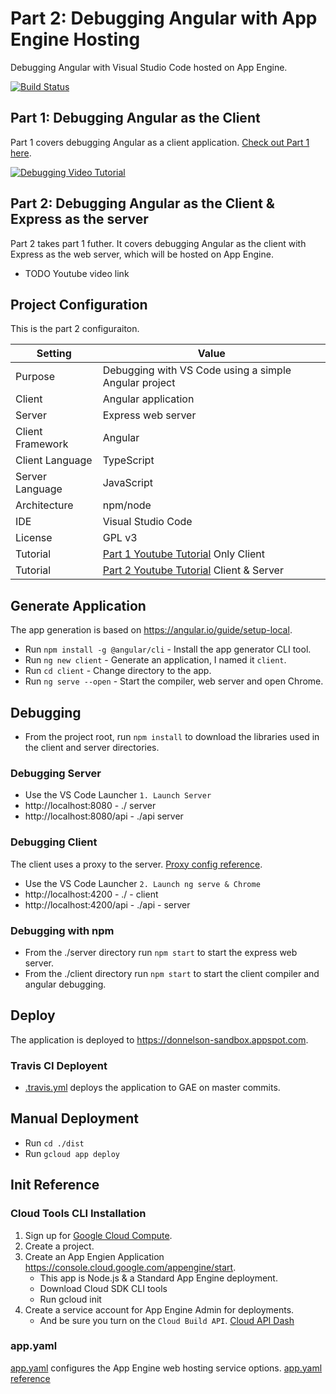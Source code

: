 # Part 2: Debugging Angular with App Engine Hosting
Debugging Angular with Visual Studio Code hosted on App Engine.


[![Build Status](https://travis-ci.org/branflake2267/debugging-angular-appengine.svg?branch=master)](https://travis-ci.org/branflake2267/debugging-angular-appengine)


## Part 1: Debugging Angular as the Client
Part 1 covers debugging Angular as a client application. [Check out Part 1 here](https://github.com/branflake2267/debugging-angular).

[![Debugging Video Tutorial](https://img.youtube.com/vi/H-sMmxfNxBM/0.jpg)](https://www.youtube.com/watch?v=H-sMmxfNxBM)

## Part 2: Debugging Angular as the Client & Express as the server
Part 2 takes part 1 futher. It covers debugging Angular as the client with Express as the web server, which will be hosted on App Engine. 

* TODO Youtube video link

## Project Configuration
This is the part 2 configuraiton. 

| Setting | Value |
| --- | --- |
| Purpose | Debugging with VS Code using a simple Angular project |
| Client | Angular application |
| Server | Express web server |
| Client Framework | Angular |
| Client Language | TypeScript |
| Server Language | JavaScript |
| Architecture | npm/node |
| IDE | Visual Studio Code |
| License | GPL v3 |
| Tutorial | [Part 1 Youtube Tutorial](https://www.youtube.com/watch?v=H-sMmxfNxBM) Only Client |
| Tutorial | [Part 2 Youtube Tutorial](https://www.youtube.com/watch?v=xxxxxxxxx) Client & Server|



## Generate Application
The app generation is based on https://angular.io/guide/setup-local.

* Run `npm install -g @angular/cli` - Install the app generator CLI tool.
* Run `ng new client` - Generate an application, I named it `client`.
* Run `cd client` - Change directory to the app.
* Run `ng serve --open` - Start the compiler, web server and open Chrome. 


## Debugging

* From the project root, run `npm install` to download the libraries used in the client and server directories.

### Debugging Server
* Use the VS Code Launcher `1. Launch Server`
* http://localhost:8080 - ./ server
* http://localhost:8080/api - ./api server

### Debugging Client
The client uses a proxy to the server. [Proxy config reference](https://github.com/angular/angular-cli/blob/master/docs/documentation/stories/proxy.md).

* Use the VS Code Launcher `2. Launch ng serve & Chrome`
* http://localhost:4200 - ./ - client
* http://localhost:4200/api - ./api - server

### Debugging with npm

* From the ./server directory run `npm start` to start the express web server. 
* From the ./client directory  run `npm start` to start the client compiler and angular debugging. 


## Deploy

The application is deployed to https://donnelson-sandbox.appspot.com.

### Travis CI Deployent

* [.travis.yml](https://travis-ci.org/github/branflake2267/debugging-angular-appengine) deploys the application to GAE on master commits.

## Manual Deployment

* Run `cd ./dist`
* Run `gcloud app deploy`


## Init Reference

### Cloud Tools CLI Installation

1. Sign up for [Google Cloud Compute](https://console.cloud.google.com/).
2. Create a project.
3. Create an App Engien Application https://console.cloud.google.com/appengine/start.
    - This app is Node.js & a Standard App Engine deployment.
    - Download Cloud SDK CLI tools
    - Run gcloud init
4. Create a service account for App Engine Admin for deployments. 
    - And be sure you turn on the `Cloud Build API`. [Cloud API Dash](https://console.developers.google.com/apis/api/cloudbuild.googleapis.com/overview)

### app.yaml
[app.yaml](./server/app.yaml) configures the App Engine web hosting service options. [app.yaml reference](https://cloud.google.com/appengine/docs/standard/nodejs/config/appref)


